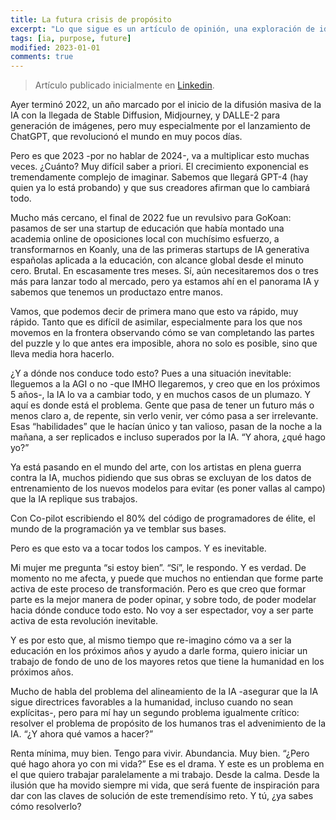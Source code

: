 ```yaml
---
title: La futura crisis de propósito
excerpt: "Lo que sigue es un artículo de opinión, una exploración de ideas sobre el impacto de la IA que me parecen importantes en el medio y largo plazo."
tags: [ia, purpose, future]
modified: 2023-01-01
comments: true
---
```


> Artículo publicado inicialmente en [Linkedin](https://www.linkedin.com/pulse/la-futura-crisis-de-prop%C3%B3sito-miguel-%C3%A1ngel-ballesteros-velasco/?trackingId=T7%2B7TbGswXREvW32%2BNcjVQ%3D%3D).

Ayer terminó 2022, un año marcado por el inicio de la difusión masiva de la IA con la llegada de Stable Diffusion, Midjourney, y DALLE-2 para generación de imágenes, pero muy especialmente por el lanzamiento de ChatGPT, que revolucionó el mundo en muy pocos días.

Pero es que 2023 -por no hablar de 2024-, va a multiplicar esto muchas veces. ¿Cuánto? Muy difícil saber a priori. El crecimiento exponencial es tremendamente complejo de imaginar. Sabemos que llegará GPT-4 (hay quien ya lo está probando) y que sus creadores afirman que lo cambiará todo.

Mucho más cercano, el final de 2022 fue un revulsivo para GoKoan: pasamos de ser una startup de educación que había montado una academia online de oposiciones local con muchísimo esfuerzo, a transformarnos en Koanly, una de las primeras startups de IA generativa españolas aplicada a la educación, con alcance global desde el minuto cero. Brutal. En escasamente tres meses. Sí, aún necesitaremos dos o tres más para lanzar todo al mercado, pero ya estamos ahí en el panorama IA y sabemos que tenemos un productazo entre manos.

Vamos, que podemos decir de primera mano que esto va rápido, muy rápido. Tanto que es difícil de asimilar, especialmente para los que nos movemos en la frontera observando cómo se van completando las partes del puzzle y lo que antes era imposible, ahora no solo es posible, sino que lleva media hora hacerlo.

¿Y a dónde nos conduce todo esto? Pues a una situación inevitable: lleguemos a la AGI o no -que IMHO llegaremos, y creo que en los próximos 5 años-, la IA lo va a cambiar todo, y en muchos casos de un plumazo. Y aquí es donde está el problema. Gente que pasa de tener un futuro más o menos claro a, de repente, sin verlo venir, ver cómo pasa a ser irrelevante. Esas “habilidades” que le hacían único y tan valioso, pasan de la noche a la mañana, a ser replicados e incluso superados por la IA. “Y ahora, ¿qué hago yo?”

Ya está pasando en el mundo del arte, con los artistas en plena guerra contra la IA, muchos pidiendo que sus obras se excluyan de los datos de entrenamiento de los nuevos modelos para evitar (es poner vallas al campo) que la IA replique sus trabajos.

Con Co-pilot escribiendo el 80% del código de programadores de élite, el mundo de la programación ya ve temblar sus bases.

Pero es que esto va a tocar todos los campos. Y es inevitable.

Mi mujer me pregunta “si estoy bien”. “Sí”, le respondo. Y es verdad. De momento no me afecta, y puede que muchos no entiendan que forme parte activa de este proceso de transformación. Pero es que creo que formar parte es la mejor manera de poder opinar, y sobre todo, de poder modelar hacia dónde conduce todo esto. No voy a ser espectador, voy a ser parte activa de esta revolución inevitable.

Y es por esto que, al mismo tiempo que re-imagino cómo va a ser la educación en los próximos años y ayudo a darle forma, quiero iniciar un trabajo de fondo de uno de los mayores retos que tiene la humanidad en los próximos años.

Mucho de habla del problema del alineamiento de la IA -asegurar que la IA sigue directrices favorables a la humanidad, incluso cuando no sean explícitas-, pero para mí hay un segundo problema igualmente crítico: resolver el problema de propósito de los humanos tras el advenimiento de la IA. “¿Y ahora qué vamos a hacer?”

Renta mínima, muy bien. Tengo para vivir. Abundancia. Muy bien. “¿Pero qué hago ahora yo con mi vida?” Ese es el drama. Y este es un problema en el que quiero trabajar paralelamente a mi trabajo. Desde la calma. Desde la ilusión que ha movido siempre mi vida, que será fuente de inspiración para dar con las claves de solución de este tremendísimo reto. Y tú, ¿ya sabes cómo resolverlo?